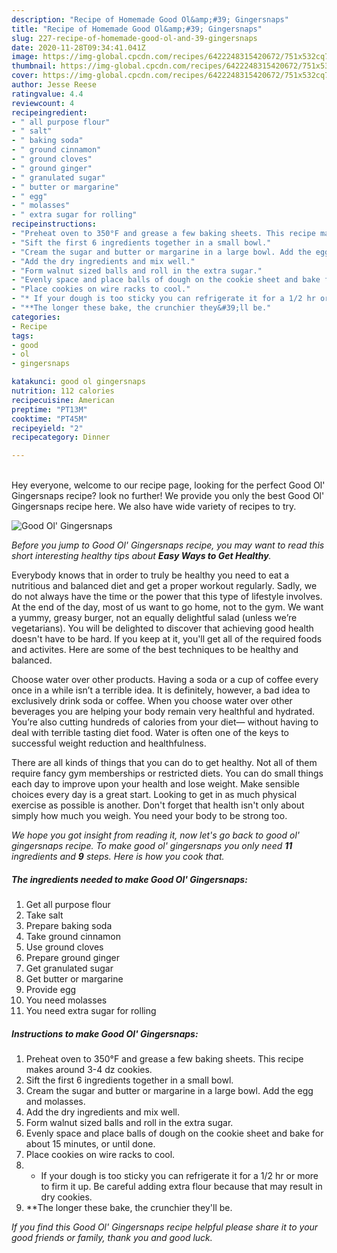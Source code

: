 ```yaml
---
description: "Recipe of Homemade Good Ol&amp;#39; Gingersnaps"
title: "Recipe of Homemade Good Ol&amp;#39; Gingersnaps"
slug: 227-recipe-of-homemade-good-ol-and-39-gingersnaps
date: 2020-11-28T09:34:41.041Z
image: https://img-global.cpcdn.com/recipes/6422248315420672/751x532cq70/good-ol-gingersnaps-recipe-main-photo.jpg
thumbnail: https://img-global.cpcdn.com/recipes/6422248315420672/751x532cq70/good-ol-gingersnaps-recipe-main-photo.jpg
cover: https://img-global.cpcdn.com/recipes/6422248315420672/751x532cq70/good-ol-gingersnaps-recipe-main-photo.jpg
author: Jesse Reese
ratingvalue: 4.4
reviewcount: 4
recipeingredient:
- " all purpose flour"
- " salt"
- " baking soda"
- " ground cinnamon"
- " ground cloves"
- " ground ginger"
- " granulated sugar"
- " butter or margarine"
- " egg"
- " molasses"
- " extra sugar for rolling"
recipeinstructions:
- "Preheat oven to 350°F and grease a few baking sheets. This recipe makes around 3-4 dz cookies."
- "Sift the first 6 ingredients together in a small bowl."
- "Cream the sugar and butter or margarine in a large bowl. Add the egg and molasses."
- "Add the dry ingredients and mix well."
- "Form walnut sized balls and roll in the extra sugar."
- "Evenly space and place balls of dough on the cookie sheet and bake for about 15 minutes, or until done."
- "Place cookies on wire racks to cool."
- "* If your dough is too sticky you can refrigerate it for a 1/2 hr or more to firm it up. Be careful adding extra flour because that may result in dry cookies."
- "**The longer these bake, the crunchier they&#39;ll be."
categories:
- Recipe
tags:
- good
- ol
- gingersnaps

katakunci: good ol gingersnaps 
nutrition: 112 calories
recipecuisine: American
preptime: "PT13M"
cooktime: "PT45M"
recipeyield: "2"
recipecategory: Dinner

---
```

<br>
Hey everyone, welcome to our recipe page, looking for the perfect Good Ol&#39; Gingersnaps recipe? look no further! We provide you only the best Good Ol&#39; Gingersnaps recipe here. We also have wide variety of recipes to try.
<br>


![Good Ol&#39; Gingersnaps](https://img-global.cpcdn.com/recipes/6422248315420672/751x532cq70/good-ol-gingersnaps-recipe-main-photo.jpg)

<i>Before you jump to Good Ol&#39; Gingersnaps recipe, you may want to read this short interesting healthy tips about <strong>Easy Ways to Get Healthy</strong>.</i>

Everybody knows that in order to truly be healthy you need to eat a nutritious and balanced diet and get a proper workout regularly. Sadly, we do not always have the time or the power that this type of lifestyle involves. At the end of the day, most of us want to go home, not to the gym. We want a yummy, greasy burger, not an equally delightful salad (unless we’re vegetarians). You will be delighted to discover that achieving good health doesn't have to be hard. If you keep at it, you'll get all of the required foods and activites. Here are some of the best techniques to be healthy and balanced.

Choose water over other products. Having a soda or a cup of coffee every once in a while isn’t a terrible idea. It is definitely, however, a bad idea to exclusively drink soda or coffee. When you choose water over other beverages you are helping your body remain very healthful and hydrated. You’re also cutting hundreds of calories from your diet— without having to deal with terrible tasting diet food. Water is often one of the keys to successful weight reduction and healthfulness.

There are all kinds of things that you can do to get healthy. Not all of them require fancy gym memberships or restricted diets. You can do small things each day to improve upon your health and lose weight. Make sensible choices every day is a great start. Looking to get in as much physical exercise as possible is another. Don't forget that health isn't only about simply how much you weigh. You need your body to be strong too. 


<i>We hope you got insight from reading it, now let's go back to good ol&#39; gingersnaps recipe. To make good ol&#39; gingersnaps you only need <strong>11</strong> ingredients and <strong>9</strong> steps. Here is how you cook that.
</i>

##### The ingredients needed to make Good Ol&#39; Gingersnaps:

1. Get  all purpose flour
1. Take  salt
1. Prepare  baking soda
1. Take  ground cinnamon
1. Use  ground cloves
1. Prepare  ground ginger
1. Get  granulated sugar
1. Get  butter or margarine
1. Provide  egg
1. You need  molasses
1. You need  extra sugar for rolling


##### Instructions to make Good Ol&#39; Gingersnaps:

1. Preheat oven to 350°F and grease a few baking sheets. This recipe makes around 3-4 dz cookies.
1. Sift the first 6 ingredients together in a small bowl.
1. Cream the sugar and butter or margarine in a large bowl. Add the egg and molasses.
1. Add the dry ingredients and mix well.
1. Form walnut sized balls and roll in the extra sugar.
1. Evenly space and place balls of dough on the cookie sheet and bake for about 15 minutes, or until done.
1. Place cookies on wire racks to cool.
1. * If your dough is too sticky you can refrigerate it for a 1/2 hr or more to firm it up. Be careful adding extra flour because that may result in dry cookies.
1. **The longer these bake, the crunchier they&#39;ll be.


<i>If you find this Good Ol&#39; Gingersnaps recipe helpful please share it to your good friends or family, thank you and good luck.</i>
